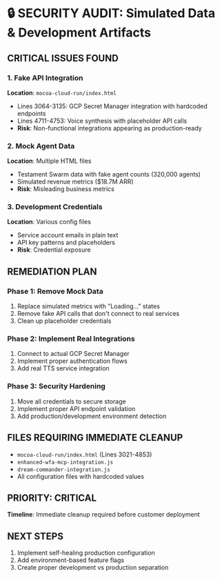 # 🔒 SECURITY AUDIT: Simulated Data & Development Artifacts

## CRITICAL ISSUES FOUND

### 1. Fake API Integration
**Location**: `mocoa-cloud-run/index.html`
- Lines 3064-3135: GCP Secret Manager integration with hardcoded endpoints
- Lines 4711-4753: Voice synthesis with placeholder API calls
- **Risk**: Non-functional integrations appearing as production-ready

### 2. Mock Agent Data
**Location**: Multiple HTML files
- Testament Swarm data with fake agent counts (320,000 agents)
- Simulated revenue metrics ($18.7M ARR)
- **Risk**: Misleading business metrics

### 3. Development Credentials
**Location**: Various config files
- Service account emails in plain text
- API key patterns and placeholders
- **Risk**: Credential exposure

## REMEDIATION PLAN

### Phase 1: Remove Mock Data
1. Replace simulated metrics with "Loading..." states
2. Remove fake API calls that don't connect to real services
3. Clean up placeholder credentials

### Phase 2: Implement Real Integrations
1. Connect to actual GCP Secret Manager
2. Implement proper authentication flows
3. Add real TTS service integration

### Phase 3: Security Hardening
1. Move all credentials to secure storage
2. Implement proper API endpoint validation
3. Add production/development environment detection

## FILES REQUIRING IMMEDIATE CLEANUP
- `mocoa-cloud-run/index.html` (Lines 3021-4853)
- `enhanced-wfa-mcp-integration.js`
- `dream-commander-integration.js`
- All configuration files with hardcoded values

## PRIORITY: CRITICAL
**Timeline**: Immediate cleanup required before customer deployment

## NEXT STEPS
1. Implement self-healing production configuration
2. Add environment-based feature flags
3. Create proper development vs production separation
